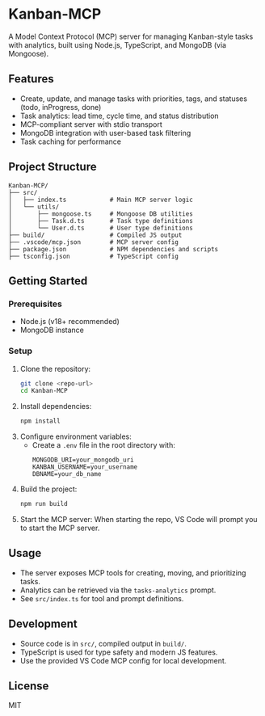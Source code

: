 # Kanban-MCP

A Model Context Protocol (MCP) server for managing Kanban-style tasks with analytics, built using Node.js, TypeScript, and MongoDB (via Mongoose).

## Features

- Create, update, and manage tasks with priorities, tags, and statuses (todo, inProgress, done)
- Task analytics: lead time, cycle time, and status distribution
- MCP-compliant server with stdio transport
- MongoDB integration with user-based task filtering
- Task caching for performance

## Project Structure

```
Kanban-MCP/
├── src/
│   ├── index.ts            # Main MCP server logic
│   └── utils/
│       ├── mongoose.ts     # Mongoose DB utilities
│       ├── Task.d.ts       # Task type definitions
│       └── User.d.ts       # User type definitions
├── build/                  # Compiled JS output
├── .vscode/mcp.json        # MCP server config
├── package.json            # NPM dependencies and scripts
├── tsconfig.json           # TypeScript config
```

## Getting Started

### Prerequisites

- Node.js (v18+ recommended)
- MongoDB instance

### Setup

1. Clone the repository:
   ```sh
   git clone <repo-url>
   cd Kanban-MCP
   ```
2. Install dependencies:
   ```sh
   npm install
   ```
3. Configure environment variables:
   - Create a `.env` file in the root directory with:
     ```env
     MONGODB_URI=your_mongodb_uri
     KANBAN_USERNAME=your_username
     DBNAME=your_db_name
     ```
4. Build the project:
   ```sh
   npm run build
   ```
5. Start the MCP server:
    When starting the repo, VS Code will prompt you to start the MCP server.

## Usage

- The server exposes MCP tools for creating, moving, and prioritizing tasks.
- Analytics can be retrieved via the `tasks-analytics` prompt.
- See `src/index.ts` for tool and prompt definitions.

## Development

- Source code is in `src/`, compiled output in `build/`.
- TypeScript is used for type safety and modern JS features.
- Use the provided VS Code MCP config for local development.

## License

MIT

